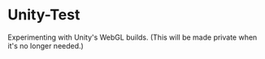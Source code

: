 # Unity-Test
Experimenting with Unity's WebGL builds. (This will be made private when it's no longer needed.)
